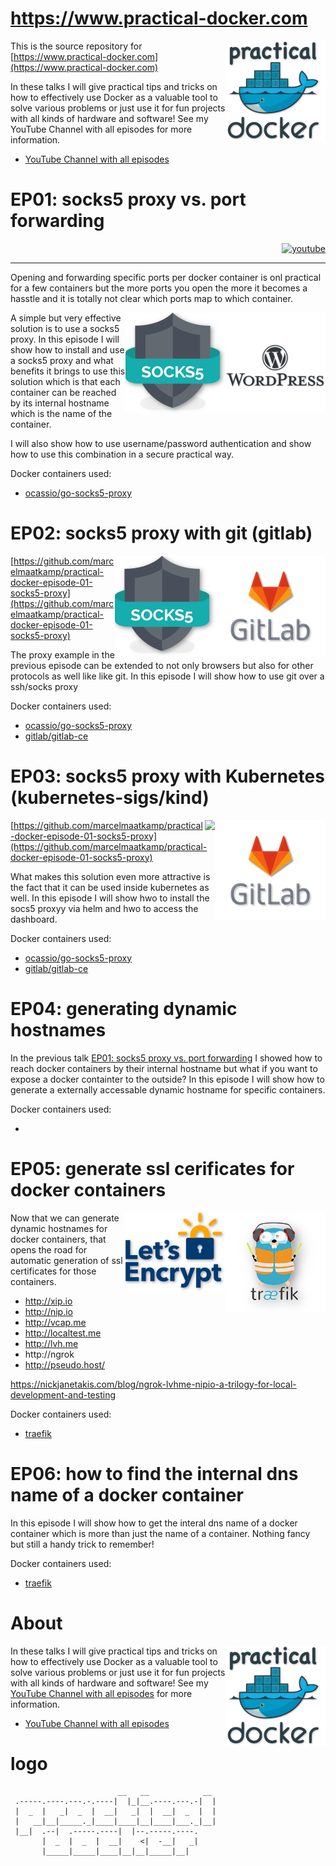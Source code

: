 # https://www.practical-docker.com
<a href="https://www.practical-docker.com"><img align="right" src="https://github.com/marcelmaatkamp/practical-docker/blob/master/images/practical-docker-drop-160.png?raw=true"></a>

This is the source repository for [https://www.practical-docker.com](https://www.practical-docker.com)

In these talks I will give practical tips and tricks on how to effectively use Docker as a valuable tool to solve various problems or just use it for fun projects with all kinds of hardware and software! See my YouTube Channel with all episodes for more information.

* [YouTube Channel with all episodes](https://www.youtube.com/channel/UCxp65f-xyu4z1PvmZBKqZGQ)

# EP01: socks5 proxy vs. port forwarding
<div align="right"><a align="right" href="https://www.youtube.com/watch?v=6Maq5IyHSuc"><img src="https://img.youtube.com/vi/6Maq5IyHSuc/0.jpg" alt="youtube"></a></div>
 
<hr />

Opening and forwarding specific ports per docker container is onl practical for a few containers but the more ports you open the more it becomes a hasstle and it is totally not clear which ports map to which container. 

<a href="https://hub.docker.com/_/wordpress/"><img align="right" src="https://github.com/marcelmaatkamp/practical-docker/blob/master/images/practical-docker-wordpress-160.png?raw=true?raw=true"></a>
<a href="https://hub.docker.com/r/ocassio/go-socks5-proxy/"><img align="right" src="https://github.com/marcelmaatkamp/practical-docker/blob/master/images/practical-docker-socks5-160-drop.png?raw=true"></a>

A simple but very effective solution is to use a socks5 proxy. In this episode I will show how to install and use a socks5 proxy and what benefits it brings to use this solution which is that each container can be reached by its internal hostname which is the name of the container.

I will also show how to use username/password authentication and show how to use this combination in a secure practical way.

Docker containers used:
 * [ocassio/go-socks5-proxy](https://hub.docker.com/r/ocassio/go-socks5-proxy/)

# EP02: socks5 proxy with git (gitlab)
<a href="https://hub.docker.com/r/gitlab/gitlab-ce/"><img align="right" src="https://github.com/marcelmaatkamp/practical-docker/blob/master/images/practical-docker-gitlab-160.png?raw=true?raw=true"></a>
<a href="https://hub.docker.com/r/serjs/go-socks5-proxy"><img align="right" src="https://github.com/marcelmaatkamp/practical-docker/blob/master/images/practical-docker-socks5-160-drop.png?raw=true"></a>

[https://github.com/marcelmaatkamp/practical-docker-episode-01-socks5-proxy](https://github.com/marcelmaatkamp/practical-docker-episode-01-socks5-proxy)

The proxy example in the previous episode can be extended to not only browsers but also for other protocols as well like like git. In this episode I will show how to use git over a ssh/socks proxy

Docker containers used:
 * [ocassio/go-socks5-proxy](https://hub.docker.com/r/ocassio/go-socks5-proxy/)
 * [gitlab/gitlab-ce](https://hub.docker.com/r/gitlab/gitlab-ce/)
 
# EP03: socks5 proxy with Kubernetes (kubernetes-sigs/kind)
<a href="https://hub.docker.com/r/gitlab/gitlab-ce/"><img align="right" src="https://github.com/marcelmaatkamp/practical-docker/blob/master/images/practical-docker-gitlab-160.png?raw=true?raw=true"></a>
<a href="https://hub.docker.com/r/serjs/go-socks5-proxy"><img align="right" src="https://github.com/kubernetes-sigs/kind/raw/master/logo/logo.png"></a>

[https://github.com/marcelmaatkamp/practical-docker-episode-01-socks5-proxy](https://github.com/marcelmaatkamp/practical-docker-episode-01-socks5-proxy)

What makes this solution even more attractive is the fact that it can be used inside kubernetes as well. In this episode I will show hwo to install the socs5 proxyy via helm and hwo to access the dashboard.

Docker containers used:
 * [ocassio/go-socks5-proxy](https://hub.docker.com/r/ocassio/go-socks5-proxy/)
 * [gitlab/gitlab-ce](https://hub.docker.com/r/gitlab/gitlab-ce/)

# EP04: generating dynamic hostnames
In the previous talk [EP01: socks5 proxy vs. port forwarding](https://github.com/marcelmaatkamp/practical-docker-episode-01-socks5-proxy) I showed how to reach docker containers by their internal hostname but what if you want to expose a docker containter to the outside? In this episode I will show how to generate a externally accessable dynamic hostname for specific containers.

Docker containers used:
 * []()

# EP05: generate ssl cerificates for docker containers
<a href="https://www.practical-docker.com"><img align="right" src="https://github.com/marcelmaatkamp/practical-docker/blob/master/images/practical-docker-traefik-160-drop.png?raw=true"></a>
<a href="https://www.practical-docker.com"><img align="right" src="https://github.com/marcelmaatkamp/practical-docker/blob/master/images/practical-docker-letsencrypt-160-drop.png?raw=true"></a>
 
Now that we can generate dynamic hostnames for docker containers, that opens the road for automatic generation of ssl certificates for those containers. 

 * http://xip.io
 * http://nip.io
 * http://vcap.me
 * http://localtest.me
 * http://lvh.me
 * http://ngrok
 * http://pseudo.host/

https://nickjanetakis.com/blog/ngrok-lvhme-nipio-a-trilogy-for-local-development-and-testing

Docker containers used:
 * [traefik](https://hub.docker.com/_/traefik)

# EP06: how to find the internal dns name of a docker container
In this episode I will show how to get the interal dns name of a docker container which is more than just the name of a container. Nothing fancy but still a handy trick to remember!

Docker containers used:
 * [traefik](https://hub.docker.com/_/traefik)

# About
<a href="https://www.practical-docker.com"><img align="right" src="https://github.com/marcelmaatkamp/practical-docker/blob/master/images/practical-docker-drop-160.png?raw=true"></a>
In these talks I will give practical tips and tricks on how to effectively use Docker as a valuable tool to solve various problems or just use it for fun projects with all kinds of hardware and software! See my [YouTube Channel with all episodes](https://www.youtube.com/channel/UCxp65f-xyu4z1PvmZBKqZGQ) for more information.
* [YouTube Channel with all episodes](https://www.youtube.com/channel/UCxp65f-xyu4z1PvmZBKqZGQ)

# logo
```
                        __   __            __    
 .-----.----.---.-.----|  |_|__.----.---.-|  |   
 |  _  |   _|  _  |  __|   _|  |  __|  _  |  |   
 |   __|__|_____._|____|____|__|____|___._|__|   
 |__|  .--|  .-----.----|  |--.-----.----.       
       |  _  |  _  |  __|    <|  -__|   _|       
       |_____|_____|____|__|__|_____|__|         
                                          
```
